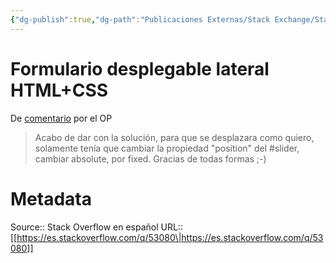 ```yaml
---
{"dg-publish":true,"dg-path":"Publicaciones Externas/Stack Exchange/Stack Overflow en español/es.stackoverflow.com-53080.md","permalink":"/publicaciones-externas/stack-exchange/stack-overflow-en-espanol/es-stackoverflow-com-53080/","title":"Formulario desplegable lateral HTML+CSS","hide":true,"noteIcon":"default","created":"2024-04-03T12:49:10.353-06:00","updated":"2024-04-06T20:33:29.298-06:00"}
---
```


# Formulario desplegable lateral HTML+CSS

De [comentario][1] por el OP

> Acabo de dar con la solución, para que se desplazara como quiero, solamente tenía que cambiar la propiedad "position" del \#slider, cambiar absolute, por fixed. Gracias de todas formas ;-)


  [1]: https://es.stackoverflow.com/questions/48556/formulario-desplegable-lateral-htmlcss#comment85115_48556

# Metadata
Source:: Stack Overflow en español
URL:: [[https://es.stackoverflow.com/q/53080\|https://es.stackoverflow.com/q/53080]]

